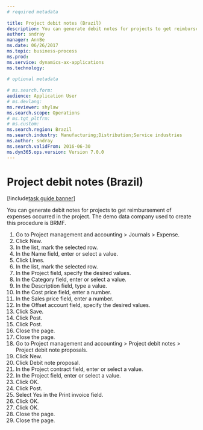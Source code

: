 ```yaml
--- 
# required metadata 
 
title: Project debit notes (Brazil)
description: You can generate debit notes for projects to get reimbursement of expenses occurred in the project. 
author: sndray
manager: AnnBe 
ms.date: 06/26/2017
ms.topic: business-process 
ms.prod:  
ms.service: dynamics-ax-applications 
ms.technology:  
 
# optional metadata 
 
# ms.search.form:   
audience: Application User 
# ms.devlang:  
ms.reviewer: shylaw
ms.search.scope: Operations 
# ms.tgt_pltfrm:  
# ms.custom:  
ms.search.region: Brazil
ms.search.industry: Manufacturing;Distribution;Service industries
ms.author: sndray
ms.search.validFrom: 2016-06-30 
ms.dyn365.ops.version: Version 7.0.0 
---
```

# Project debit notes (Brazil)

[!include[task guide banner](../../includes/task-guide-banner.md)]

You can generate debit notes for projects to get reimbursement of expenses occurred in the project. The demo data company used to create this procedure is BRMF.

1. Go to Project management and accounting > Journals > Expense.
2. Click New.
3. In the list, mark the selected row.
4. In the Name field, enter or select a value.
5. Click Lines.
6. In the list, mark the selected row.
7. In the Project field, specify the desired values.
8. In the Category field, enter or select a value.
9. In the Description field, type a value.
10. In the Cost price field, enter a number.
11. In the Sales price field, enter a number.
12. In the Offset account field, specify the desired values.
13. Click Save.
14. Click Post.
15. Click Post.
16. Close the page.
17. Close the page.
18. Go to Project management and accounting > Project debit notes > Project debit note proposals.
19. Click New.
20. Click Debit note proposal.
21. In the Project contract field, enter or select a value.
22. In the Project field, enter or select a value.
23. Click OK.
24. Click Post.
25. Select Yes in the Print invoice field.
26. Click OK.
27. Click OK.
28. Close the page.
29. Close the page.

